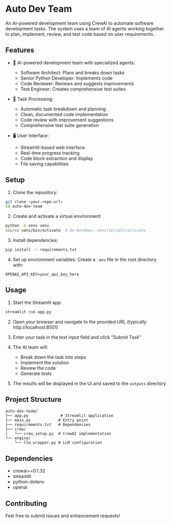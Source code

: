 # Auto Dev Team

An AI-powered development team using CrewAI to automate software development tasks. The system uses a team of AI agents working together to plan, implement, review, and test code based on user requirements.

## Features

- 🤖 AI-powered development team with specialized agents:
  - Software Architect: Plans and breaks down tasks
  - Senior Python Developer: Implements code
  - Code Reviewer: Reviews and suggests improvements
  - Test Engineer: Creates comprehensive test suites

- 🎯 Task Processing:
  - Automatic task breakdown and planning
  - Clean, documented code implementation
  - Code review with improvement suggestions
  - Comprehensive test suite generation

- 🖥️ User Interface:
  - Streamlit-based web interface
  - Real-time progress tracking
  - Code block extraction and display
  - File saving capabilities

## Setup

1. Clone the repository:
```bash
git clone <your-repo-url>
cd auto-dev-team
```

2. Create and activate a virtual environment:
```bash
python -m venv venv
source venv/bin/activate  # On Windows: venv\Scripts\activate
```

3. Install dependencies:
```bash
pip install -r requirements.txt
```

4. Set up environment variables:
Create a `.env` file in the root directory with:
```
OPENAI_API_KEY=your_api_key_here
```

## Usage

1. Start the Streamlit app:
```bash
streamlit run app.py
```

2. Open your browser and navigate to the provided URL (typically http://localhost:8501)

3. Enter your task in the text input field and click "Submit Task"

4. The AI team will:
   - Break down the task into steps
   - Implement the solution
   - Review the code
   - Generate tests

5. The results will be displayed in the UI and saved to the `outputs` directory

## Project Structure

```
auto-dev-team/
├── app.py              # Streamlit application
├── main.py            # Entry point
├── requirements.txt   # Dependencies
├── crew/
│   └── crew_setup.py  # CrewAI implementation
└── engine/
    └── llm_wrapper.py # LLM configuration
```

## Dependencies

- crewai==0.1.32
- streamlit
- python-dotenv
- openai

## Contributing

Feel free to submit issues and enhancement requests!
